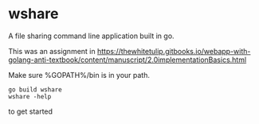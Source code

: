 # wshare
A file sharing command line application built in go.

This was an assignment in https://thewhitetulip.gitbooks.io/webapp-with-golang-anti-textbook/content/manuscript/2.0implementationBasics.html 

Make sure %GOPATH%/bin is in your path. 
    
    go build wshare
    wshare -help 
    
to get started
